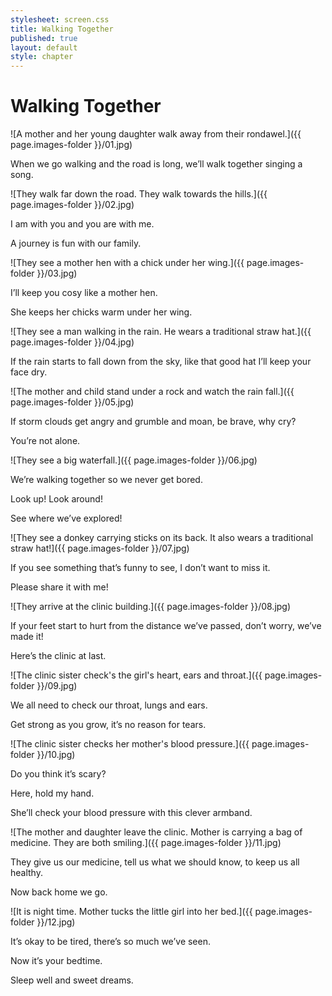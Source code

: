 ```yaml
---
stylesheet: screen.css
title: Walking Together
published: true
layout: default
style: chapter
---
```


# Walking Together

![A mother and her young daughter walk away from their rondawel.]({{ page.images-folder }}/01.jpg)

When we go walking and the road is long, we’ll walk together singing a song.

![They walk far down the road. They walk towards the hills.]({{ page.images-folder }}/02.jpg)

 I am with you and you are with me. 
 
 A journey is fun with our family.

![They see a mother hen with a chick under her wing.]({{ page.images-folder }}/03.jpg)

I’ll keep you cosy like a mother hen. 

She keeps her chicks warm under her wing.

![They see a man walking in the rain. He wears a traditional straw hat.]({{ page.images-folder }}/04.jpg)

If the rain starts to fall down from the sky, like that good hat I’ll keep your face dry.

![The mother and child stand under a rock and watch the rain fall.]({{ page.images-folder }}/05.jpg)

If storm clouds get angry and grumble and moan, be brave, why cry? 

You’re not alone.

![They see a big waterfall.]({{ page.images-folder }}/06.jpg)

We’re walking together so we never get bored. 

Look up! Look around!  

See where we’ve explored!

![They see a donkey carrying sticks on its back. It also wears a traditional straw hat!]({{ page.images-folder }}/07.jpg)

If you see something that’s funny to see, I don’t want to miss it. 

Please share it with me!

![They arrive at the clinic building.]({{ page.images-folder }}/08.jpg)

If your feet start to hurt from the distance we’ve passed, don’t worry, we’ve made it! 

Here’s the clinic at last.

![The clinic sister check's the girl's heart, ears and throat.]({{ page.images-folder }}/09.jpg)

We all need to check our throat, lungs and ears. 

Get strong as you grow, it’s no reason for tears.

![The clinic sister checks her mother's blood pressure.]({{ page.images-folder }}/10.jpg)

Do you think it’s scary? 

Here, hold my hand. 

She’ll check your blood pressure with this clever armband.

![The mother and daughter leave the clinic. Mother is carrying a bag of medicine. They are both smiling.]({{ page.images-folder }}/11.jpg)

They give us our medicine, tell us what we should know, to keep us all healthy. 

Now back home we go.

![It is night time. Mother tucks the little girl into her bed.]({{ page.images-folder }}/12.jpg)

It’s okay to be tired, there’s so much we’ve seen. 

Now it’s your bedtime. 

Sleep well and sweet dreams.
